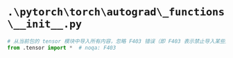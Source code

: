 # `.\pytorch\torch\autograd\_functions\__init__.py`

```py
# 从当前包的 tensor 模块中导入所有内容，忽略 F403 错误（即 F403 表示禁止导入某些内容的警告）
from .tensor import *  # noqa: F403
```